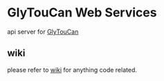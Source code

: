 # GlyTouCan Web Services
api server for [GlyTouCan](http://glytoucan.org)

## wiki

please refer to [wiki](https://github.com/glytoucan/api/wiki) for anything code related.
